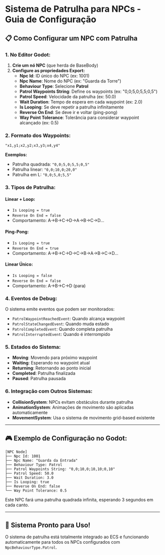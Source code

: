 # Sistema de Patrulha para NPCs - Guia de Configuração

## 📋 Como Configurar um NPC com Patrulha

### **1. No Editor Godot:**

1. **Crie um nó NPC** (que herda de BaseBody)
2. **Configure as propriedades Export:**
   - **Npc Id**: ID único do NPC (ex: 1001)
   - **Npc Name**: Nome do NPC (ex: "Guarda da Torre")
   - **Behaviour Type**: Selecione **Patrol**
   - **Patrol Waypoints String**: Define os waypoints (ex: "0,0;5,0;5,5;0,5")
   - **Patrol Speed**: Velocidade da patrulha (ex: 50.0)
   - **Wait Duration**: Tempo de espera em cada waypoint (ex: 2.0)
   - **Is Looping**: Se deve repetir a patrulha infinitamente
   - **Reverse On End**: Se deve ir e voltar (ping-pong)
   - **Way Point Tolerance**: Tolerância para considerar waypoint alcançado (ex: 0.5)

### **2. Formato dos Waypoints:**

```
"x1,y1;x2,y2;x3,y3;x4,y4"
```

**Exemplos:**
- Patrulha quadrada: `"0,0;5,0;5,5;0,5"`
- Patrulha linear: `"0,0;10,0;20,0"`
- Patrulha em L: `"0,0;5,0;5,5"`

### **3. Tipos de Patrulha:**

#### **Linear + Loop:**
- `Is Looping = true`
- `Reverse On End = false`
- Comportamento: A→B→C→D→A→B→C→D...

#### **Ping-Pong:**
- `Is Looping = true`
- `Reverse On End = true`
- Comportamento: A→B→C→D→C→B→A→B→C→D...

#### **Linear Único:**
- `Is Looping = false`
- `Reverse On End = false`
- Comportamento: A→B→C→D (para)

### **4. Eventos de Debug:**

O sistema emite eventos que podem ser monitorados:
- `PatrolWaypointReachedEvent`: Quando alcança waypoint
- `PatrolStateChangedEvent`: Quando muda estado
- `PatrolCompletedEvent`: Quando completa patrulha
- `PatrolInterruptedEvent`: Quando é interrompido

### **5. Estados do Sistema:**

- **Moving**: Movendo para próximo waypoint
- **Waiting**: Esperando no waypoint atual
- **Returning**: Retornando ao ponto inicial
- **Completed**: Patrulha finalizada
- **Paused**: Patrulha pausada

### **6. Integração com Outros Sistemas:**

- **CollisionSystem**: NPCs evitam obstáculos durante patrulha
- **AnimationSystem**: Animações de movimento são aplicadas automaticamente
- **MovementSystem**: Usa o sistema de movimento grid-based existente

---

## 🎮 Exemplo de Configuração no Godot:

```
[NPC Node]
├── Npc Id: 1001
├── Npc Name: "Guarda da Entrada"
├── Behaviour Type: Patrol
├── Patrol Waypoints String: "0,0;10,0;10,10;0,10"
├── Patrol Speed: 50.0
├── Wait Duration: 3.0
├── Is Looping: true
├── Reverse On End: false
└── Way Point Tolerance: 0.5
```

Este NPC fará uma patrulha quadrada infinita, esperando 3 segundos em cada canto.

---

## 🚀 Sistema Pronto para Uso!

O sistema de patrulha está totalmente integrado ao ECS e funcionando automaticamente para todos os NPCs configurados com `NpcBehaviourType.Patrol`.
